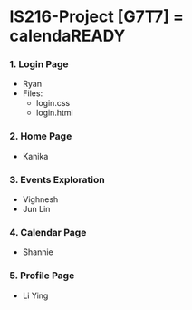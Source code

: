 # IS216-Project [G7T7] = calendaREADY

### 1. Login Page
- Ryan
- Files:
  - login.css
  - login.html

### 2. Home Page
- Kanika

### 3. Events Exploration
- Vighnesh
- Jun Lin

### 4. Calendar Page
- Shannie

### 5. Profile Page
- Li Ying
